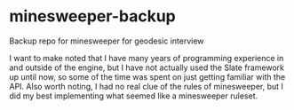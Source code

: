 # minesweeper-backup
Backup repo for minesweeper for geodesic interview

I want to make noted that I have many years of programming experience in and outside of the engine, but I have not actually used the Slate framework up until now, so some of the time was spent on just getting familiar with the API. 
Also worth noting, I had no real clue of the rules of minesweeper, but I did my best implementing what seemed like a minesweeper ruleset.
